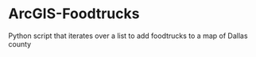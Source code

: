 ArcGIS-Foodtrucks
=================

Python script that iterates over a list to add foodtrucks to a map of Dallas county
